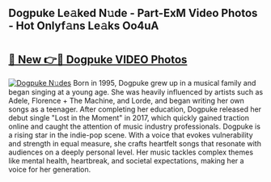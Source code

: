 ## Dogpuke Le𝚊ked N𝚞de - Part-ExM Video Photos - Hot Onlyf𝚊ns Le𝚊ks Oo4uA

# <h2><a href="http://ab73159.deff.icu/?id=Dogpuke">🔗 New 👉🔴 Dogpuke VIDEO Photos</a></h2>

[![Dogpuke N𝚞des](https://i.imgur.com/rIISA9y.gif)](http://ab73159.deff.icu/?id=Dogpuke)
Born in 1995, Dogpuke grew up in a musical family and began singing at a young age. She was heavily influenced by artists such as Adele, Florence + The Machine, and Lorde, and began writing her own songs as a teenager. After completing her education, Dogpuke released her debut single "Lost in the Moment" in 2017, which quickly gained traction online and caught the attention of music industry professionals. Dogpuke is a rising star in the indie-pop scene. With a voice that evokes vulnerability and strength in equal measure, she crafts heartfelt songs that resonate with audiences on a deeply personal level. Her music tackles complex themes like mental health, heartbreak, and societal expectations, making her a voice for her generation.
